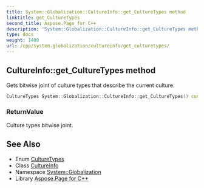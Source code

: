 ```yaml
---
title: System::Globalization::CultureInfo::get_CultureTypes method
linktitle: get_CultureTypes
second_title: Aspose.Page for C++
description: 'System::Globalization::CultureInfo::get_CultureTypes method. Gets bitwise joint of culture types that describe the current culture in C++.'
type: docs
weight: 1400
url: /cpp/system.globalization/cultureinfo/get_culturetypes/
---
```

## CultureInfo::get_CultureTypes method


Gets bitwise joint of culture types that describe the current culture.

```cpp
CultureTypes System::Globalization::CultureInfo::get_CultureTypes() const
```


### ReturnValue

Culture types bitwise joint.

## See Also

* Enum [CultureTypes](../../culturetypes/)
* Class [CultureInfo](../)
* Namespace [System::Globalization](../../)
* Library [Aspose.Page for C++](../../../)
